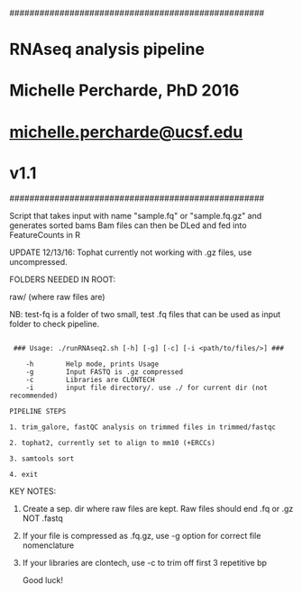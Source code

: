 ###################################################
#       RNAseq analysis pipeline                  #
#       Michelle Percharde, PhD 2016              #
#        michelle.percharde@ucsf.edu              #
#                v1.1                             #
###################################################


Script that takes input with name "sample.fq" or "sample.fq.gz" and generates sorted bams
Bam files can then be DLed and fed into FeatureCounts in R

UPDATE 12/13/16: Tophat currently not working with .gz files, use uncompressed.


FOLDERS NEEDED IN ROOT:

raw/ (where raw files are)

NB: test-fq is a folder of two small, test .fq files that can be used as input folder to check pipeline.

~~~~~~~~~~~~~~~~~~~~~~~~~~~~~~~~~~~~~~~~~~~~~~~~~~

 ### Usage: ./runRNAseq2.sh [-h] [-g] [-c] [-i <path/to/files/>] ###

    -h        Help mode, prints Usage
    -g        Input FASTQ is .gz compressed
    -c        Libraries are CLONTECH
    -i        input file directory/. use ./ for current dir (not recommended)

~~~~~~~~~~~~~~~~~~~~~~~~~~~~~~~~~~~~~~~~~~~~~~~~~~

~~~~~~~~~~~~~~~~~~~~~~~~~~~~~~~~~~~~~~~~~~~~~~~~~~
PIPELINE STEPS

1. trim_galore, fastQC analysis on trimmed files in trimmed/fastqc

2. tophat2, currently set to align to mm10 (+ERCCs)

3. samtools sort

4. exit
~~~~~~~~~~~~~~~~~~~~~~~~~~~~~~~~~~~~~~~~~~~~~~~~~~

KEY NOTES:

1. Create a sep. dir where raw files are kept. Raw files should end .fq or .gz NOT .fastq

2. If your file is compressed as .fq.gz, use -g option for correct file nomenclature

3. If your libraries are clontech, use -c to trim off first 3 repetitive bp

   Good luck!

